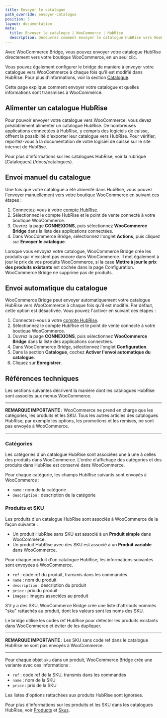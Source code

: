 ```yaml
---
title: Envoyer le catalogue
path_override: envoyer-catalogue
position: 5
layout: documentation
meta:
  title: Envoyer le catalogue | WooCommerce | HubRise
  description: Découvrez comment envoyer le catalogue HubRise vers WooCommerce, comment les articles et options sont encodés, et quelles fonctionnalités sont prises en charge.
---
```


Avec WooCommerce Bridge, vous pouvez envoyer votre catalogue HubRise directement vers votre boutique WooCommerce, en un seul clic.

Vous pouvez également configurer le bridge de manière à envoyer votre catalogue vers WooCommerce à chaque fois qu'il est modifié dans HubRise. Pour plus d'informations, voir la section [Catalogue](/apps/woocommerce/configuration#catalog).

Cette page explique comment envoyer votre catalogue et quelles informations sont transmises à WooCommerce.

## Alimenter un catalogue HubRise

Pour pouvoir envoyer votre catalogue vers WooCommerce, vous devez préalablement alimenter un catalogue HubRise. De nombreuses applications connectées à HubRise, y compris des logiciels de caisse, offrent la possibilité d'exporter leur catalogue vers HubRise. Pour vérifier, reportez-vous à la documentation de votre logiciel de caisse sur le site internet de HubRise.

Pour plus d'informations sur les catalogues HubRise, voir la rubrique [Catalogues] (/docs/catalogues).

## Envoi manuel du catalogue

Une fois que votre catalogue a été alimenté dans HubRise, vous pouvez l'envoyer manuellement vers votre boutique WooCommerce en suivant ces étapes :

1. Connectez-vous à votre [compte HubRise](https://manager.hubrise.com).
2. Sélectionnez le compte HubRise et le point de vente connecté à votre boutique WooCommerce.
3. Ouvrez la page **CONNEXIONS**, puis sélectionnez **WooCommerce Bridge** dans la liste des applications connectées.
4. Dans WooCommerce Bridge, sélectionnez l'onglet **Actions**, puis cliquez sur **Envoyer le catalogue**.

Lorsque vous envoyez votre catalogue, WooCommerce Bridge crée les produits qui n'existent pas encore dans WooCommerce. Il met également à jour le prix de vos produits WooCommerce, si la case **Mettre à jour le prix des produits existants** est cochée dans la page Configuration. WooCommerce Bridge ne supprime pas de produits.

## Envoi automatique du catalogue

WooCommerce Bridge peut envoyer automatiquement votre catalogue HubRise vers WooCommerce à chaque fois qu'il est modifié. Par défaut, cette option est désactivée. Vous pouvez l'activer en suivant ces étapes :

1. Connectez-vous à votre [compte HubRise](https://manager.hubrise.com).
2. Sélectionnez le compte HubRise et le point de vente connecté à votre boutique WooCommerce.
3. Ouvrez la page **CONNEXIONS**, puis sélectionnez **WooCommerce Bridge** dans la liste des applications connectées.
4. Dans WooCommerce Bridge, sélectionnez l'onglet **Configuration**.
5. Dans la section **Catalogue**, cochez **Activer l'envoi automatique du catalogue**.
6. Cliquez sur **Enregistrer**.

## Références techniques

Les sections suivantes décrivent la manière dont les catalogues HubRise sont associés aux menus WooCommerce.

***

**REMARQUE IMPORTANTE :** WooCommerce ne prend en charge que les catégories, les produits et les SKU. Tous les autres articles des catalogues HubRise, par exemple les options, les promotions et les remises, ne sont pas envoyés à WooCommerce.

***

### Catégories

Les catégories d'un catalogue HubRise sont associées une à une à celles des produits dans WooCommerce.
L'ordre d'affichage des catégories et des produits dans HubRise est conservé dans WooCommerce.

Pour chaque catégorie, les champs HubRise suivants sont envoyés à WooCommerce :

- `name` : nom de la catégorie
- `description` : description de la catégorie

### Produits et SKU

Les produits d'un catalogue HubRise sont associés à WooCommerce de la façon suivante :

- Un produit HubRise sans SKU est associé à un **Produit simple** dans WooCommerce.
- Un produit HubRise avec des SKU est associé à un **Produit variable** dans WooCommerce.

Pour chaque produit d'un catalogue HubRise, les informations suivantes sont envoyées à WooCommerce.

- `ref` : code ref du produit, transmis dans les commandes
- `name` : nom du produit
- `description` : description du produit
- `price` : prix du produit
- `images` : images associées au produit

S'il y a des SKU, WooCommerce Bridge crée une liste d'attributs nommés "sku" rattachés au produit, dont les valeurs sont les noms des SKU.

Le bridge utilise les codes ref HubRise pour détecter les produits existants dans WooCommerce et éviter de les dupliquer.

***

**REMARQUE IMPORTANTE :** Les SKU sans code ref dans le catalogue HubRise ne sont pas envoyés à WooCommerce.

***

Pour chaque objet `sku` dans un produit, WooCommerce Bridge crée une variante avec ces informations :

- `ref` : code ref de la SKU, transmis dans les commandes
- `name` : nom de la SKU
- `price` : prix de la SKU

Les listes d'options rattachées aux produits HubRise sont ignorées.

Pour plus d'informations sur les produits et les SKU dans les catalogues HubRise, voir [Products](/developers/api/catalogs#products) et [Skus](/developers/api/catalogs#skus).
